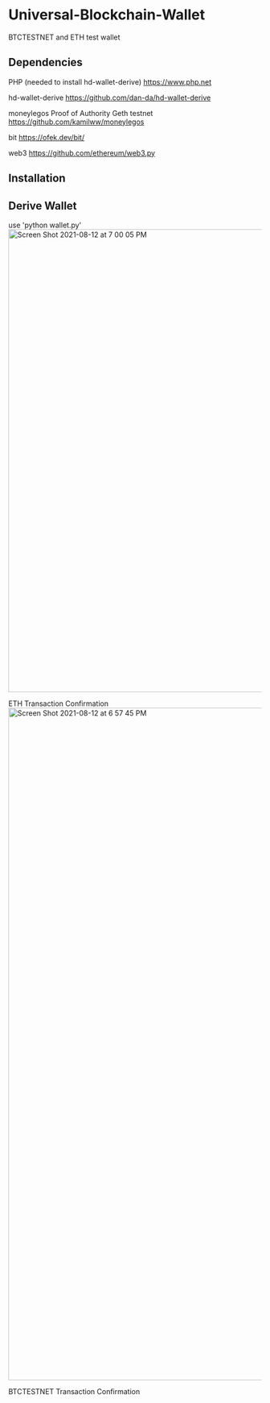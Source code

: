 # Universal-Blockchain-Wallet
BTCTESTNET and ETH test wallet

## Dependencies
PHP (needed to install hd-wallet-derive)
https://www.php.net

hd-wallet-derive
https://github.com/dan-da/hd-wallet-derive

moneylegos Proof of Authority Geth testnet
https://github.com/kamilww/moneylegos

bit
https://ofek.dev/bit/

web3
https://github.com/ethereum/web3.py

## Installation

## Derive Wallet
use 'python wallet.py'
<img width="919" alt="Screen Shot 2021-08-12 at 7 00 05 PM" src="https://user-images.githubusercontent.com/40152804/129280632-cc42246d-88b7-434c-98c8-1d6a9b0a9201.png">


ETH Transaction Confirmation
<img width="1335" alt="Screen Shot 2021-08-12 at 6 57 45 PM" src="https://user-images.githubusercontent.com/40152804/129280438-3d06235c-4196-48c8-b8b6-d94de6e20330.png">

BTCTESTNET Transaction Confirmation

